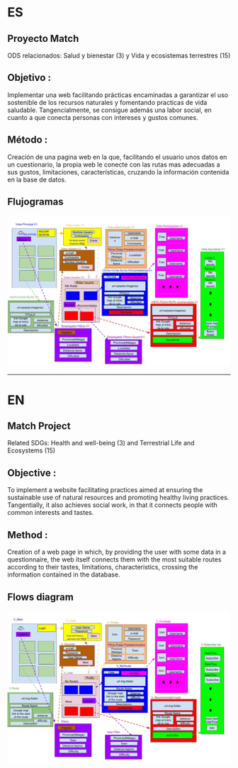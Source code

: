 # ES
## Proyecto Match
ODS relacionados: Salud y bienestar (3) y Vida y ecosistemas terrestres (15)
## Objetivo :
Implementar una web facilitando prácticas encaminadas a garantizar el uso sostenible de los recursos naturales y fomentando practicas de vida saludable.
Tangencialmente, se consigue además una labor social, en cuanto a que conecta personas con intereses y gustos comunes.

## Método :
Creación de una pagina web en la que, facilitando el usuario unos datos en un cuestionario, la propia web le conecte con las rutas mas adecuadas a sus gustos, limitaciones, características, cruzando la información contenida en la base de datos.

## Flujogramas
![V1-Elementos en cada Vista](documentacion_es/ElementosVistas%20V1.jpg)

___
# EN
## Match Project
Related SDGs: Health and well-being (3) and Terrestrial Life and Ecosystems (15)
## Objective :
To implement a website facilitating practices aimed at ensuring the sustainable use of natural resources and promoting healthy living practices.
Tangentially, it also achieves social work, in that it connects people with common interests and tastes.

## Method :
Creation of a web page in which, by providing the user with some data in a questionnaire, the web itself connects them with the most suitable routes according to their tastes, limitations, characteristics, crossing the information contained in the database.
## Flows diagram
![V1-Views Elements](documentation_en/Views_V1.jpg)
